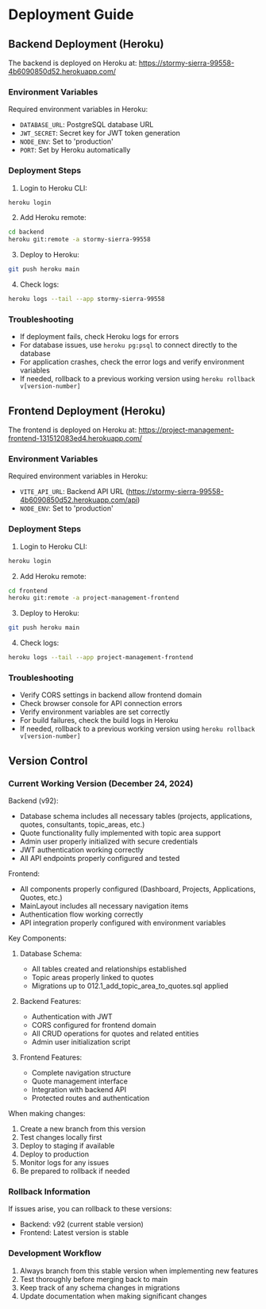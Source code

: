 # Deployment Guide

## Backend Deployment (Heroku)

The backend is deployed on Heroku at: https://stormy-sierra-99558-4b6090850d52.herokuapp.com/

### Environment Variables
Required environment variables in Heroku:
- `DATABASE_URL`: PostgreSQL database URL
- `JWT_SECRET`: Secret key for JWT token generation
- `NODE_ENV`: Set to 'production'
- `PORT`: Set by Heroku automatically

### Deployment Steps
1. Login to Heroku CLI:
```bash
heroku login
```

2. Add Heroku remote:
```bash
cd backend
heroku git:remote -a stormy-sierra-99558
```

3. Deploy to Heroku:
```bash
git push heroku main
```

4. Check logs:
```bash
heroku logs --tail --app stormy-sierra-99558
```

### Troubleshooting
- If deployment fails, check Heroku logs for errors
- For database issues, use `heroku pg:psql` to connect directly to the database
- For application crashes, check the error logs and verify environment variables
- If needed, rollback to a previous working version using `heroku rollback v[version-number]`

## Frontend Deployment (Heroku)

The frontend is deployed on Heroku at: https://project-management-frontend-131512083ed4.herokuapp.com/

### Environment Variables
Required environment variables in Heroku:
- `VITE_API_URL`: Backend API URL (https://stormy-sierra-99558-4b6090850d52.herokuapp.com/api)
- `NODE_ENV`: Set to 'production'

### Deployment Steps
1. Login to Heroku CLI:
```bash
heroku login
```

2. Add Heroku remote:
```bash
cd frontend
heroku git:remote -a project-management-frontend
```

3. Deploy to Heroku:
```bash
git push heroku main
```

4. Check logs:
```bash
heroku logs --tail --app project-management-frontend
```

### Troubleshooting
- Verify CORS settings in backend allow frontend domain
- Check browser console for API connection errors
- Verify environment variables are set correctly
- For build failures, check the build logs in Heroku
- If needed, rollback to a previous working version using `heroku rollback v[version-number]`

## Version Control

### Current Working Version (December 24, 2024)

Backend (v92):
- Database schema includes all necessary tables (projects, applications, quotes, consultants, topic_areas, etc.)
- Quote functionality fully implemented with topic area support
- Admin user properly initialized with secure credentials
- JWT authentication working correctly
- All API endpoints properly configured and tested

Frontend:
- All components properly configured (Dashboard, Projects, Applications, Quotes, etc.)
- MainLayout includes all necessary navigation items
- Authentication flow working correctly
- API integration properly configured with environment variables

Key Components:
1. Database Schema:
   - All tables created and relationships established
   - Topic areas properly linked to quotes
   - Migrations up to 012.1_add_topic_area_to_quotes.sql applied

2. Backend Features:
   - Authentication with JWT
   - CORS configured for frontend domain
   - All CRUD operations for quotes and related entities
   - Admin user initialization script

3. Frontend Features:
   - Complete navigation structure
   - Quote management interface
   - Integration with backend API
   - Protected routes and authentication

When making changes:
1. Create a new branch from this version
2. Test changes locally first
3. Deploy to staging if available
4. Deploy to production
5. Monitor logs for any issues
6. Be prepared to rollback if needed

### Rollback Information
If issues arise, you can rollback to these versions:
- Backend: v92 (current stable version)
- Frontend: Latest version is stable

### Development Workflow
1. Always branch from this stable version when implementing new features
2. Test thoroughly before merging back to main
3. Keep track of any schema changes in migrations
4. Update documentation when making significant changes